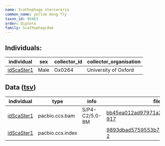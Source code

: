 ```yaml
---
name: Scathophaga stercoraria
common_name: yellow dung fly
taxon_id: 95463
order: Diptera
family: Scathophagidae
---
```


## Individuals:

| individual | sex | collector_id | collector_organisation |
| ---------- | --- | ------------ | ---------------------- |
| [idScaSter1](idScaSter1.md) | Male | Ox0264 | University of Oxford |

## Data ([tsv](Scathophaga_stercoraria_data.tsv))

| individual | type | info | file |
| ---------- | ---- | ---- | ---- |
| [idScaSter1](idScaSter1.md) | pacbio.ccs.bam | S/P4-C2/5.0-8M | [bb45ea012ad97971a2c53fcff06002ac-917](https://darwin.cog.sanger.ac.uk/insects/Scathophaga_stercoraria/idScaSter1/genomic_data/pacbio/m64094_200118_121121.ccs.bam) |
| [idScaSter1](idScaSter1.md) | pacbio.ccs.index |  | [9893dbad5759553b75b24dfb593ddab5-2](https://darwin.cog.sanger.ac.uk/insects/Scathophaga_stercoraria/idScaSter1/genomic_data/pacbio/m64094_200118_121121.ccs.bam.pbi) |
